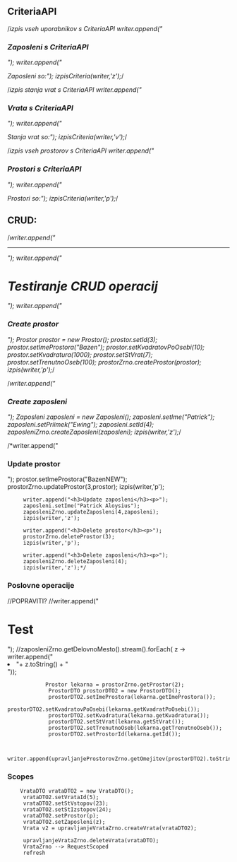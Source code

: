 ## CriteriaAPI
/*izpis vseh uporabnikov s CriteriaAPI
        writer.append("<h3>Zaposleni s CriteriaAPI</h3>");
        writer.append("<p>Zaposleni so:");
        izpisCriteria(writer,'z');*/

/*izpis stanja vrat s CriteriaAPI
        writer.append("<h3>Vrata s CriteriaAPI</h3>");
        writer.append("<p>Stanja vrat  so:");
        izpisCriteria(writer,'v');*/

/*izpis vseh prostorov s CriteriaAPI
        writer.append("<h3>Prostori s CriteriaAPI</h3>");
        writer.append("<p>Prostori so:");
        izpisCriteria(writer,'p');*/
        
       
 ## CRUD:
 
 /*writer.append("<hr>");
writer.append("<h1>Testiranje CRUD operacij</h1>"); 
         writer.append("<h3>Create prostor</h3><p>");
         Prostor prostor = new Prostor();
         prostor.setId(3);
         prostor.setImeProstora("Bazen");
         prostor.setKvadratovPoOsebi(10);
         prostor.setKvadratura(1000);
         prostor.setStVrat(7);
         prostor.setTrenutnoOseb(100);
         prostorZrno.createProstor(prostor);
         izpis(writer,'p');*/
    
/*writer.append("<h3>Create zaposleni</h3><p>");
        Zaposleni zaposleni = new Zaposleni();
        zaposleni.setIme("Patrick");
        zaposleni.setPriimek("Ewing");
        zaposleni.setId(4);
        zaposleniZrno.createZaposleni(zaposleni);
        izpis(writer,'z');*/
        
 /*writer.append("<h3>Update prostor</h3><p>");
         prostor.setImeProstora("BazenNEW");
         prostorZrno.updateProstor(3,prostor);
         izpis(writer,'p');
 
         writer.append("<h3>Update zaposleni</h3><p>");
         zaposleni.setIme("Patrick Aloysius");
         zaposleniZrno.updateZaposleni(4,zaposleni);
         izpis(writer,'z');
 
         writer.append("<h3>Delete prostor</h3><p>");
         prostorZrno.deleteProstor(3);
         izpis(writer,'p');
 
         writer.append("<h3>Delete zaposleni</h3><p>");
         zaposleniZrno.deleteZaposleni(4);
         izpis(writer,'z');*/         
         
 ### Poslovne operacije
 
  //POPRAVITI?
         //writer.append("<h1>Test</h1>");
         //zaposleniZrno.getDelovnoMesto().stream().forEach( z -> writer.append("<li>"+ z.toString() + "</li>"));
         
                Prostor lekarna = prostorZrno.getProstor(2);
                 ProstorDTO prostorDTO2 = new ProstorDTO();
                 prostorDTO2.setImeProstora(lekarna.getImeProstora());
                 prostorDTO2.setKvadratovPoOsebi(lekarna.getKvadratPoOsebi());
                 prostorDTO2.setKvadratura(lekarna.getKvadratura());
                 prostorDTO2.setStVrat(lekarna.getStVrat());
                 prostorDTO2.setTrenutnoOseb(lekarna.getTrenutnoOseb());
                 prostorDTO2.setProstorId(lekarna.getId());
         
         
                 writer.append(upravljanjeProstorovZrno.getOmejitev(prostorDTO2).toString());
         
 ### Scopes
 
        VrataDTO vrataDTO2 = new VrataDTO();
         vrataDTO2.setVrataId(5);
         vrataDTO2.setStVstopov(23);
         vrataDTO2.setStIzstopov(24);
         vrataDTO2.setProstor(p);
         vrataDTO2.setZaposleni(z);
         Vrata v2 = upravljanjeVrataZrno.createVrata(vrataDTO2);
 
         upravljanjeVrataZrno.deleteVrata(vrataDTO);
         VrataZrno --> RequestScoped
         refresh
  